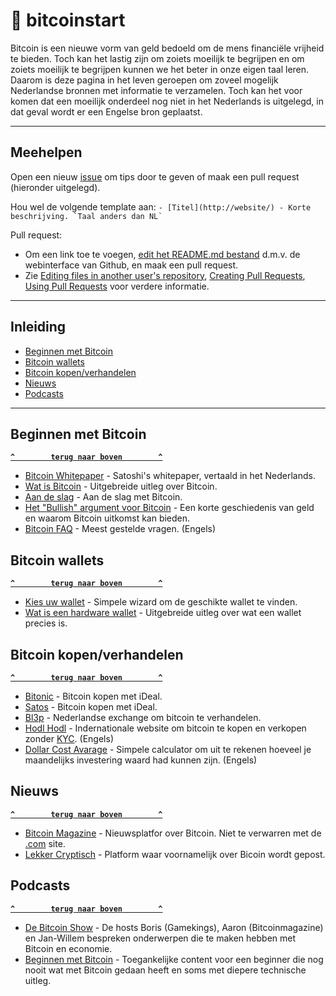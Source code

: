 # 🚀 bitcoinstart
Bitcoin is een nieuwe vorm van geld bedoeld om de mens financiële vrijheid te bieden. Toch kan het lastig zijn om zoiets moeilijk te begrijpen en om zoiets moeilijk te begrijpen kunnen we het beter in onze eigen taal leren. Daarom is deze pagina in het leven geroepen om zoveel mogelijk Nederlandse bronnen met informatie te verzamelen. Toch kan het voor komen dat een moeilijk onderdeel nog niet in het Nederlands is uitgelegd, in dat geval wordt er een Engelse bron geplaatst.

--------------------

## Meehelpen

Open een nieuw [issue](https://github.com/Bardesss/bitcoinstart/issues) om tips door te geven of maak een pull request (hieronder uitgelegd).

Hou wel de volgende template aan:
``- [Titel](http://website/) - Korte beschrijving. `Taal anders dan NL` ``

Pull request:

- Om een link toe te voegen, [edit het README.md bestand](https://github.com/bardesss/bitcoinstart/edit/master/README.md) d.m.v. de webinterface van Github, en maak een pull request.
- Zie [Editing files in another user's repository](https://help.github.com/articles/editing-files-in-another-user-s-repository/), [Creating Pull Requests](https://help.github.com/articles/creating-a-pull-request/), [Using Pull Requests](https://help.github.com/articles/using-pull-requests/) voor verdere informatie.

--------------------

## Inleiding

- [Beginnen met Bitcoin](#beginnen-met-bitcoin)
- [Bitcoin wallets](#bitcoin-wallets)
- [Bitcoin kopen/verhandelen](#bitcoin-kopen-verhandelen)
- [Nieuws](#nieuws)
- [Podcasts](#potcasts)

--------------------

## Beginnen met Bitcoin

**[`^        terug naar boven        ^`](#)**

- [Bitcoin Whitepaper](https://bitcoin.org/files/bitcoin-paper/bitcoin_nl.pdf) - Satoshi's whitepaper, vertaald in het Nederlands.
- [Wat is Bitcoin](https://www.bitcoinspot.nl/wat-is-bitcoin/) - Uitgebreide uitleg over Bitcoin.
- [Aan de slag](https://bitcoin.org/nl/aan-de-slag) - Aan de slag met Bitcoin.
- [Het "Bullish" argument voor Bitcoin](https://medium.com/@vijayboyapati/het-bullish-argument-voor-bitcoin-deel-1-c589d15083c1) - Een korte geschiedenis van geld en waarom Bitcoin uitkomst kan bieden.
- [Bitcoin FAQ](https://en.bitcoin.it/wiki/Help:FAQ) - Meest gestelde vragen. (Engels)

## Bitcoin wallets

**[`^        terug naar boven        ^`](#)**

- [Kies uw wallet](https://bitcoin.nl/wallet) - Simpele wizard om de geschikte wallet te vinden.
- [Wat is een hardware wallet](https://academy.binance.com/nl/security/what-is-a-hardware-wallet) - Uitgebreide uitleg over wat een wallet precies is.

## Bitcoin kopen/verhandelen

**[`^        terug naar boven        ^`](#)**

- [Bitonic](https://bitonic.nl/) - Bitcoin kopen met iDeal.
- [Satos](https://satos.eu/nl/bitcoin/kopen) - Bitcoin kopen met iDeal.
- [Bl3p](https://bl3p.eu/nl/) - Nederlandse exchange om bitcoin te verhandelen.
- [Hodl Hodl](https://hodlhodl.com/) - Indernationale website om bitcoin te kopen en verkopen zonder [KYC](https://www.betaalvereniging.nl/actueel/achtergrondinformatie/in-het-kort/ken-uw-klant-in-het-kort/). (Engels)
- [Dollar Cost Avarage](https://dcabtc.com/) - Simpele calculator om uit te rekenen hoeveel je maandelijks investering waard had kunnen zijn. (Engels)

## Nieuws

**[`^        terug naar boven        ^`](#)**

- [Bitcoin Magazine](https://bitcoinmagazine.nl/) - Nieuwsplatfor over Bitcoin. Niet te verwarren met de [.com](https://bitcoinmagazine.com/) site.
- [Lekker Cryptisch](https://lekkercryptisch.nl/) - Platform waar voornamelijk over Bicoin wordt gepost.

## Podcasts

**[`^        terug naar boven        ^`](#)**

- [De Bitcoin Show](https://debitcoinshow.nl/) - De hosts Boris (Gamekings), Aaron (Bitcoinmagazine) en Jan-Willem bespreken onderwerpen die te maken hebben met Bitcoin en economie.
- [Beginnen met Bitcoin](https://beginnenmetbitcoin.com/) - Toegankelijke content voor een beginner die nog nooit wat met Bitcoin gedaan heeft en soms met diepere technische uitleg.

